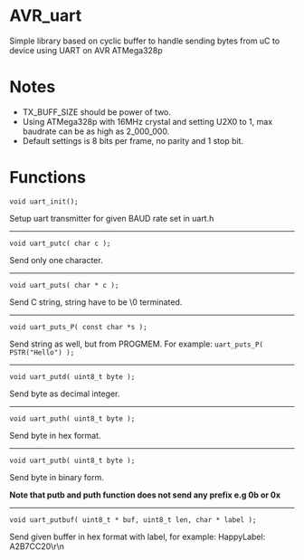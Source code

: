 # AVR_uart

Simple library based on cyclic buffer to handle sending bytes from uC to device using UART on AVR ATMega328p

# Notes
* TX_BUFF_SIZE should be power of two.
* Using ATMega328p with 16MHz crystal and setting U2X0 to 1, max baudrate can be as high as 2_000_000.
* Default settings is 8 bits per frame, no parity and 1 stop bit.

# Functions

    void uart_init();
Setup uart transmitter for given BAUD rate set in uart.h

----
    void uart_putc( char c );
Send only one character.

----
    void uart_puts( char * c );
Send C string, string have to be \0 terminated.

----
    void uart_puts_P( const char *s );
Send string as well, but from PROGMEM. For example: `uart_puts_P( PSTR("Hello") );`

----
    void uart_putd( uint8_t byte );
Send byte as decimal integer.

----
    void uart_puth( uint8_t byte );
Send byte in hex format.

----
    void uart_putb( uint8_t byte );
Send byte in binary form.

**Note that putb and puth function does not send any prefix e.g 0b or 0x**

----
    void uart_putbuf( uint8_t * buf, uint8_t len, char * label );
Send given buffer in hex format with label, for example: HappyLabel: A2B7CC20\r\n
